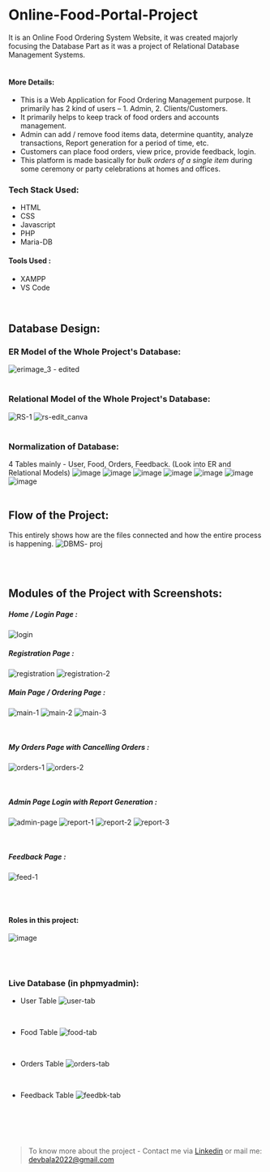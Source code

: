 # Online-Food-Portal-Project
It is an Online Food Ordering System Website, it was created majorly focusing the Database Part as it was a project of Relational Database Management Systems.
<br><br>
#### More Details:  
  - This is a Web Application for Food Ordering Management purpose. It primarily has 2 kind of users – 1. Admin, 2. Clients/Customers.  
  - It primarily helps to keep track of food orders and accounts management. 
  - Admin can add / remove food items data, determine quantity, analyze transactions, Report generation for a period of time, etc. 
  - Customers can place food orders, view price, provide feedback, login.
  - This platform is made basically for *bulk orders of a single item* during some ceremony or party celebrations at homes and offices.

### Tech Stack Used:
  - HTML
  - CSS
  - Javascript
  - PHP
  - Maria-DB
#### Tools Used :
  - XAMPP
  - VS Code

<br>

## Database Design:
### ER Model of the Whole Project's Database:
![erimage_3 - edited](https://user-images.githubusercontent.com/70379877/175646795-7b7f3516-1dcd-40ad-92d7-4484a586a572.png)
<br><br>
### Relational Model of the Whole Project's Database:
![RS-1](https://user-images.githubusercontent.com/70379877/175647030-408d39b0-ded6-48ed-94a6-666195a4a1be.png)
![rs-edit_canva](https://user-images.githubusercontent.com/70379877/175647010-b786f6be-4738-454f-b2a1-800371ced4ea.png)
<br><br>
### Normalization of Database:
4 Tables mainly - User, Food, Orders, Feedback. (Look into ER and Relational Models) 
![image](https://user-images.githubusercontent.com/70379877/175648018-9a9f6543-2be2-4801-8a48-3a976eb368ce.png)
![image](https://user-images.githubusercontent.com/70379877/175648087-912d938f-4d71-470c-8d9d-d3f81550f9f5.png)
![image](https://user-images.githubusercontent.com/70379877/175648141-02f2624f-e599-40a0-8b19-f0e3e36b7110.png)
![image](https://user-images.githubusercontent.com/70379877/175648260-f60b4eb4-eb72-467f-99aa-f65948ec3ec2.png)
![image](https://user-images.githubusercontent.com/70379877/175648315-a2f78a1b-591e-4162-9bfd-8443a27b099c.png)
![image](https://user-images.githubusercontent.com/70379877/175648365-90c4ddef-b991-4a73-b679-dcb50f51fe92.png)
![image](https://user-images.githubusercontent.com/70379877/175648467-f21173d3-87f9-45e0-b7a2-98a141b4c177.png)
<br><br>

## Flow of the Project:
This entirely shows how are the files connected and how the entire process is happening.
![DBMS- proj](https://user-images.githubusercontent.com/70379877/175647180-564b362d-bd02-4e65-aca3-7c7a51289571.png)

<br><br>

## Modules of the Project with Screenshots:
##### Home / Login Page : 
![login](https://user-images.githubusercontent.com/70379877/175649635-bb174196-755f-49ec-9519-05e4b94b16fa.png)
<br>

##### Registration Page : 

![registration](https://user-images.githubusercontent.com/70379877/175649774-26b3b54c-6d90-4efb-a84a-c59f7880d170.png)
![registration-2](https://user-images.githubusercontent.com/70379877/175649793-ffa9e02f-423c-4935-84a5-0c0bac0d7e38.png)
<br>
##### Main Page / Ordering Page :

![main-1](https://user-images.githubusercontent.com/70379877/175650164-175c98f6-6137-452d-8877-2a68ea5d50d5.png)
![main-2](https://user-images.githubusercontent.com/70379877/175650175-e2ff0383-2c26-4485-a0ba-9ae548872681.png)
![main-3](https://user-images.githubusercontent.com/70379877/175650195-a02a0b92-b2d8-4989-b9a3-e11b31c1ea8d.png)

<br>

##### My Orders Page with Cancelling Orders :

![orders-1](https://user-images.githubusercontent.com/70379877/175650302-68a7ee67-f9b0-4a09-b191-ad3aa851d82c.png)
![orders-2](https://user-images.githubusercontent.com/70379877/175650323-ccd8c146-4f7f-418f-b0d2-003fc9ca5da1.png)

<br>

##### Admin Page Login with Report Generation : 

![admin-page](https://user-images.githubusercontent.com/70379877/175649871-1eecfe41-5284-43fb-80b4-476da2b88f19.jpg)
![report-1](https://user-images.githubusercontent.com/70379877/175649971-37c41d8d-91f7-4fa7-bf6c-5fff2c47f81c.png)
![report-2](https://user-images.githubusercontent.com/70379877/175650019-4bf246df-7de6-4951-9d3e-0b6b22eb9e09.png)
![report-3](https://user-images.githubusercontent.com/70379877/175650034-ea28c198-2d30-441b-a1e0-5f31e1c410ae.png)

<br>

##### Feedback Page : 
![feed-1](https://user-images.githubusercontent.com/70379877/175651004-7a2e6d5b-9c6f-403f-8866-3f6ca4c88c3b.png)

<br><br>

#### Roles in this project:
![image](https://user-images.githubusercontent.com/70379877/175653018-7745e96a-848a-4718-9a98-920ada80e6a1.png)

<br><br>
### Live Database (in phpmyadmin):
 - User Table
![user-tab](https://user-images.githubusercontent.com/70379877/175654317-daf1e42b-5056-4209-91fb-35a78bacfb6e.jpg)
<br>

 - Food Table
![food-tab](https://user-images.githubusercontent.com/70379877/175654599-12a16a1e-4a46-4523-bec3-858795d79e24.jpg)
<br>

 - Orders Table
![orders-tab](https://user-images.githubusercontent.com/70379877/175654650-de8db077-41dc-4d14-96a9-1db3de39485f.jpg)
<br>

 - Feedback Table
![feedbk-tab](https://user-images.githubusercontent.com/70379877/175654708-dd600c77-3f71-458a-adad-2c2da98bb712.jpg)
<br>

<br><br>
> To know more about the project - Contact me via [Linkedin](https://www.linkedin.com/in/balakrishnan-r-906404184/) or mail me: devbala2022@gmail.com
